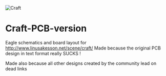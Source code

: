 ![Craft](https://cloud.githubusercontent.com/assets/8536299/8457995/d38aa342-2014-11e5-98a6-96a3d52c218e.png)

Craft-PCB-version
=================

Eagle schematics and board layout for http://www.linusakesson.net/scene/craft/
Made because the original PCB design in text format really SUCKS !

Made also because all other designs created by the community lead on dead links
